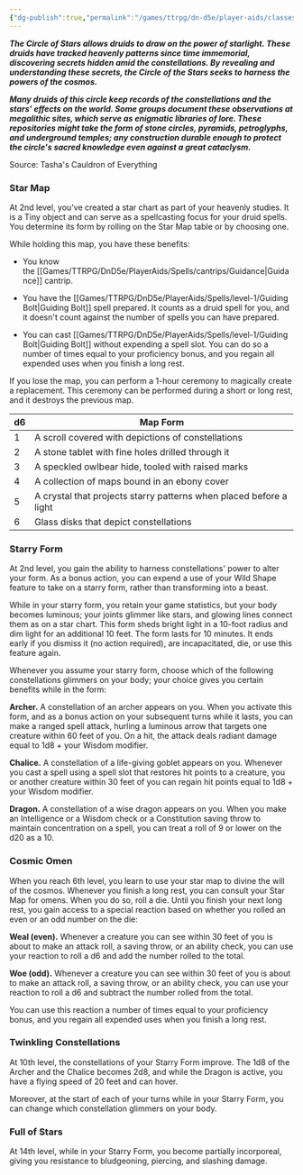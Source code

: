 ```yaml
---
{"dg-publish":true,"permalink":"/games/ttrpg/dn-d5e/player-aids/classes/class-specialisations/druid-circle-of-stars/","tags":["sub-class","ttrpg/dnd/5e"],"noteIcon":""}
---
```



**_The Circle of Stars allows druids to draw on the power of starlight. These druids have tracked heavenly patterns since time immemorial, discovering secrets hidden amid the constellations. By revealing and understanding these secrets, the Circle of the Stars seeks to harness the powers of the cosmos._**

**_Many druids of this circle keep records of the constellations and the stars' effects on the world. Some groups document these observations at megalithic sites, which serve as enigmatic libraries of lore. These repositories might take the form of stone circles, pyramids, petroglyphs, and underground temples; any construction durable enough to protect the circle's sacred knowledge even against a great cataclysm._**

Source: Tasha's Cauldron of Everything

### Star Map

At 2nd level, you've created a star chart as part of your heavenly studies. It is a Tiny object and can serve as a spellcasting focus for your druid spells. You determine its form by rolling on the Star Map table or by choosing one.

While holding this map, you have these benefits:

- You know the [[Games/TTRPG/DnD5e/PlayerAids/Spells/cantrips/Guidance\|Guidance]] cantrip.

- You have the [[Games/TTRPG/DnD5e/PlayerAids/Spells/level-1/Guiding Bolt\|Guiding Bolt]] spell prepared. It counts as a druid spell for you, and it doesn't count against the number of spells you can have prepared.

- You can cast [[Games/TTRPG/DnD5e/PlayerAids/Spells/level-1/Guiding Bolt\|Guiding Bolt]] without expending a spell slot. You can do so a number of times equal to your proficiency bonus, and you regain all expended uses when you finish a long rest.

If you lose the map, you can perform a 1-hour ceremony to magically create a replacement. This ceremony can be performed during a short or long rest, and it destroys the previous map.

|d6|Map Form|
|---|---|
|1|A scroll covered with depictions of constellations|
|2|A stone tablet with fine holes drilled through it|
|3|A speckled owlbear hide, tooled with raised marks|
|4|A collection of maps bound in an ebony cover|
|5|A crystal that projects starry patterns when placed before a light|
|6|Glass disks that depict constellations|

### Starry Form

At 2nd level, you gain the ability to harness constellations' power to alter your form. As a bonus action, you can expend a use of your Wild Shape feature to take on a starry form, rather than transforming into a beast.

While in your starry form, you retain your game statistics, but your body becomes luminous; your joints glimmer like stars, and glowing lines connect them as on a star chart. This form sheds bright light in a 10-foot radius and dim light for an additional 10 feet. The form lasts for 10 minutes. It ends early if you dismiss it (no action required), are incapacitated, die, or use this feature again.

Whenever you assume your starry form, choose which of the following constellations glimmers on your body; your choice gives you certain benefits while in the form:

**Archer.** A constellation of an archer appears on you. When you activate this form, and as a bonus action on your subsequent turns while it lasts, you can make a ranged spell attack, hurling a luminous arrow that targets one creature within 60 feet of you. On a hit, the attack deals radiant damage equal to 1d8 + your Wisdom modifier.

**Chalice.** A constellation of a life-giving goblet appears on you. Whenever you cast a spell using a spell slot that restores hit points to a creature, you or another creature within 30 feet of you can regain hit points equal to 1d8 + your Wisdom modifier.

**Dragon.** A constellation of a wise dragon appears on you. When you make an Intelligence or a Wisdom check or a Constitution saving throw to maintain concentration on a spell, you can treat a roll of 9 or lower on the d20 as a 10.

### Cosmic Omen

When you reach 6th level, you learn to use your star map to divine the will of the cosmos. Whenever you finish a long rest, you can consult your Star Map for omens. When you do so, roll a die. Until you finish your next long rest, you gain access to a special reaction based on whether you rolled an even or an odd number on the die:

**Weal (even).** Whenever a creature you can see within 30 feet of you is about to make an attack roll, a saving throw, or an ability check, you can use your reaction to roll a d6 and add the number rolled to the total.

**Woe (odd).** Whenever a creature you can see within 30 feet of you is about to make an attack roll, a saving throw, or an ability check, you can use your reaction to roll a d6 and subtract the number rolled from the total.

You can use this reaction a number of times equal to your proficiency bonus, and you regain all expended uses when you finish a long rest.

### Twinkling Constellations

At 10th level, the constellations of your Starry Form improve. The 1d8 of the Archer and the Chalice becomes 2d8, and while the Dragon is active, you have a flying speed of 20 feet and can hover.

Moreover, at the start of each of your turns while in your Starry Form, you can change which constellation glimmers on your body.

### Full of Stars

At 14th level, while in your Starry Form, you become partially incorporeal, giving you resistance to bludgeoning, piercing, and slashing damage.
